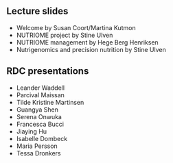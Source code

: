 <h2>Lecture slides</h2>

* Welcome by Susan Coort/Martina Kutmon
* NUTRIOME project by Stine Ulven
* NUTRIOME management by Hege Berg Henriksen
* Nutrigenomics and precision nutrition by Stine Ulven

<h2> RDC presentations </h2>

* Leander Waddell
* Parcival Maissan
* Tilde Kristine Martinsen 
* Guangya Shen
* Serena Onwuka
* Francesca Bucci
* Jiaying Hu
* Isabelle Dombeck
* Maria Persson
* Tessa Dronkers








